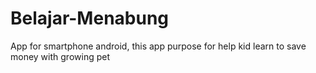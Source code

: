 # Belajar-Menabung
App for smartphone android, this app purpose for help kid learn to save money with growing pet
